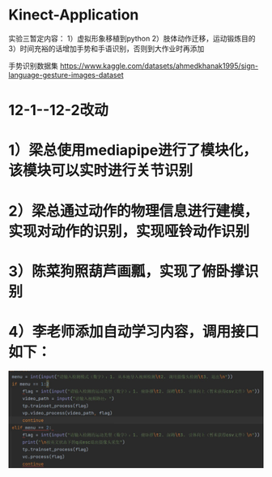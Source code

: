 # Kinect-Application

实验三暂定内容：
1）虚拟形象移植到python
2）肢体动作迁移，运动锻炼目的
3）时间充裕的话增加手势和手语识别，否则到大作业时再添加

手势识别数据集 https://www.kaggle.com/datasets/ahmedkhanak1995/sign-language-gesture-images-dataset

# 12-1--12-2改动

# 1）梁总使用mediapipe进行了模块化，该模块可以实时进行关节识别

# 2）梁总通过动作的物理信息进行建模，实现对动作的识别，实现哑铃动作识别

# 3）陈菜狗照葫芦画瓢，实现了俯卧撑识别

# 4）李老师添加自动学习内容，调用接口如下：

![1669990935469](image/README/1669990935469.jpg)
